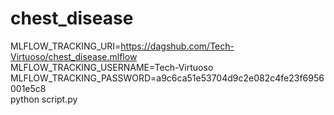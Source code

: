 # chest_disease

MLFLOW_TRACKING_URI=https://dagshub.com/Tech-Virtuoso/chest_disease.mlflow \
MLFLOW_TRACKING_USERNAME=Tech-Virtuoso \
MLFLOW_TRACKING_PASSWORD=a9c6ca51e53704d9c2e082c4fe23f6956001e5c8 \
python script.py